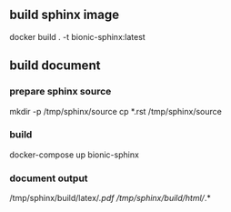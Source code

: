 ## build sphinx image
docker build . -t bionic-sphinx:latest

## build document
### prepare sphinx source
mkdir -p /tmp/sphinx/source
cp *.rst /tmp/sphinx/source

### build
docker-compose up bionic-sphinx

### document output
/tmp/sphinx/build/latex/*.pdf
/tmp/sphinx/build/html/*.*
